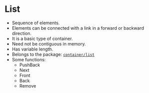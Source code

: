 # List

* Sequence of elements. 
* Elements can be connected with a link in a forward or backward direction. 
* It is a basic type of container. 
* Need not be contiguous in memory. 
* Has variable length. 
* Belongs to the package: [`container/list`](https://golang.org/pkg/container/list)
* Some functions:
  * PushBack
  * Next
  * Front
  * Back
  * Remove
